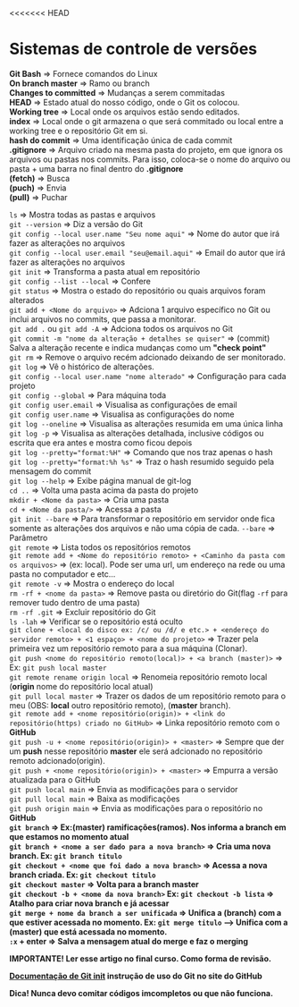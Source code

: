 <<<<<<< HEAD
 <h1>Sistemas de controle de versões</h1> 

<strong>Git Bash</strong> => Fornece comandos do Linux<br>
<strong>On branch master</strong> => Ramo ou branch<br>
<strong>Changes to committed</strong> => Mudanças a serem commitadas<br>
<strong>HEAD</strong> => Estado atual do nosso código, onde o Git os colocou.<br>
<strong>Working tree</strong> => Local onde os arquivos estão sendo editados.<br>
<strong>index</strong> => Local onde o git armazena o que será commitado ou local entre a working tree e o repositório Git em si.<br>
<strong>hash do commit</strong> => Uma identificação única de cada commit<br>
<strong>.gitignore</strong> => Arquivo criado na mesma pasta do projeto, em que ignora os arquivos ou pastas nos commits. Para isso, coloca-se o nome do arquivo ou pasta + uma barra no final dentro do <strong>.gitignore</strong><br>
<strong>(fetch)</strong> => Busca<br>
<strong>(puch)</strong> => Envia<br> 
<strong>(pull)</strong> => Puchar<br>

`ls` => Mostra todas as pastas e arquivos<br>
`git --version` => Diz a versão do Git<br>
`git config --local user.name "Seu nome aqui"` => Nome do autor que irá fazer as alterações no arquivos<br>
`git config --local user.email "seu@email.aqui"` => Email do autor que irá fazer as alterações no arquivos<br>
`git init` => Transforma a pasta atual em repositório<br>
`git config --list --local` => Confere<br> 
`git status` => Mostra o estado do repositório ou quais arquivos foram alterados<br>
`git add + <Nome do arquivo>` => Adciona 1 arquivo específico no Git ou inclui arquivos no commits, que passa a monitorar.<br>
`git add .` ou `git add -A` => Adciona todos os arquivos no Git<br>
`git commit -m "nome da alteração + detalhes se quiser"` => (commit) Salva a alteração recente e indica mudanças como um <strong>"check point"</strong><br>
`git rm` => Remove o arquivo recém adcionado deixando de ser monitorado.<br>
`git log` => Vê o histórico de alterações.<br>
`git config --local user.name "nome alterado"` => Configuração para cada projeto<br>
`git config --global` => Para máquina toda<br>
`git config user.email` => Visualisa as configurações de email<br>
`git config user.name` => Visualisa as configurações do nome<br>
`git log --oneline` => Visualisa as alterações resumida em uma única linha<br>
`git log -p` => Visualisa as alterações detalhada, inclusive códigos ou escrita que era antes e mostra como ficou depois<br>
`git log --pretty="format:%H"` => Comando que nos traz apenas o hash<br>
`git log --pretty="format:%h %s"` => Traz o hash resumido seguido pela mensagem do commit<br>
`git log --help` => Exibe página manual de git-log<br>
`cd ..` => Volta uma pasta acima da pasta do projeto<br>
`mkdir + <Nome da pasta>` => Cria uma pasta<br>
`cd + <Nome da pasta/>` => Acessa a pasta<br>
`git init --bare` => Para transformar o repositório em servidor onde fica somente as alterações dos arquivos e não uma cópia de cada. `--bare` => Parâmetro<br>
`git remote` => Lista todos os repositórios remotos<br>
`git remote add + <Nome do repositório remoto> + <Caminho da pasta com os arquivos>` => (ex: local). Pode ser uma url, um endereço na rede ou uma pasta no computador e etc...<br>
`git remote -v` => Mostra o endereço do local<br>
`rm -rf + <nome da pasta>` => Remove pasta ou diretório do Git(flag `-rf` para remover tudo dentro de uma pasta)<br>
`rm -rf .git` => Excluir repositório do Git<br>
`ls -lah` => Verificar se o repositório está oculto<br>
`git clone + <local do disco ex: /c/ ou /d/ e etc.> + <endereço do servidor remoto> + <1 espaço> + <nome do projeto>` => Trazer pela primeira vez um repositório remoto para a sua máquina (Clonar).<br>
`git push <nome do repositório remoto(local)> + <a branch (master)>` => Ex: `git push local master`<br>
`git remote rename origin local` => Renomeia repositório remoto local (<strong>origin</strong> nome do repositório local atual)<br>
`git pull local master` => Trazer os dados de um repositório remoto para o meu (OBS: <strong>local</strong> outro repositório remoto), (<strong>master</strong> branch).<br>
`git remote add + <nome repositório(origin)> + <link do repositório(https) criado no GitHub>` => Linka repositório remoto com o <strong>GitHub</strong><br>
`git push -u + <nome repositório(origin)> + <master>` => Sempre que der um <strong>push</strong> nesse repositório <strong>master</strong> ele será adcionado no repositório remoto adcionado(origin).<br>
`git push + <nome repositório(origin)> + <master>` => Empurra a versão atualizada para o GitHub<br>
`git push local main` => Envia as modificações para o servidor<br>
`git pull local main` => Baixa as modificações<br>
`git push origin main` => Envia as modificações para o repositório no <strong>GitHub<strong><br>
`git branch` => Ex:(master) ramificações(ramos). Nos informa a branch em que estamos no momento atual<br>
`git branch + <nome a ser dado para a nova branch>` => Cria uma nova branch. Ex: `git branch titulo`<br>
`git checkout + <nome que foi dado a nova branch>` => Acessa a nova branch criada. Ex: `git checkout titulo`<br>
`git checkout master` => Volta para a branch master<br>
`git checkout -b + <nome da nova branch>` Ex: `git checkout -b lista` => Atalho para criar nova branch e já acessar<br>
`git merge + nome da branch a ser unificada` => Unifica a (branch) com a que estiver acessada no momento. Ex: `git merge titulo` --> Unifica com a (master) que está acessada no momento.<br>
`:x` + enter => Salva a mensagem atual do merge e faz o merging<br>

<strong>IMPORTANTE! Ler esse artigo no final curso. Como forma de revisão.</strong><br>

<a href="https://training.github.com/downloads/pt_BR/github-git-cheat-sheet/"><strong>Documentação de Git init</strong></a> <strong>instrução de uso do Git no site do GitHub<strong><br>

<strong>Dica! Nunca devo comitar códigos imcompletos ou que não funciona.</strong><br>
